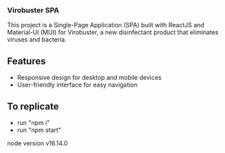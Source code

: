 ### Virobuster SPA
This project is a Single-Page Application (SPA) built with ReactJS and Material-UI (MUI) for Virobuster, a new disinfectant product that eliminates viruses and bacteria.

## Features 

- Responsive design for desktop and mobile devices
- User-friendly interface for easy navigation


## To replicate

- run "npm i"
- run "npm start"

node version v16.14.0
